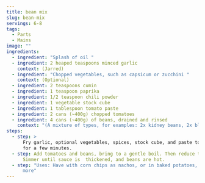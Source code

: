 ```yaml
---
title: bean mix
slug: bean-mix
servings: 6-8
tags:
  - Parts
  - Mains
image: ""
ingredients:
  - ingredient: "Splash of oil "
  - ingredient: 2 heaped teaspoons minced garlic
    context: (Jarred)
  - ingredient: "Chopped vegetables, such as capsicum or zucchini "
    context: (Optional)
  - ingredient: 2 teaspoons cumin
  - ingredient: 1 teaspoon paprika
  - ingredient: 1/2 teaspoon chili powder
  - ingredient: 1 vegetable stock cube
  - ingredient: 1 tablespoon tomato paste
  - ingredient: 2 cans (~400g) chopped tomatoes
  - ingredient: 4 cans (~400g) of beans, drained and rinsed
    context: "(A mixture of types, for examples: 2x kidney beans, 2x black beans))"
steps:
  - step: >
      Fry garlic, optional vegetables, spices, stock cube, and paste together
      for a few minutes.
  - step: Add tomatoes and beans, bring to a gentle boil. Then reduce to a simmer.
      Simmer until sauce is  thickened, and beans are hot.
  - step: "Uses: Have with corn chips as nachos, or in baked potatoes, on toast, and
      more"
---
```

